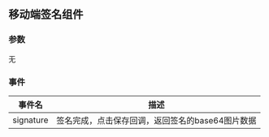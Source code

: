 ## 移动端签名组件

### 参数

无


### 事件

| 事件名  | 描述 |
| -------- | -------- |
| signature | 签名完成，点击保存回调，返回签名的base64图片数据   |
